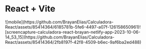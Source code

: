 # React + Vite


<div>
  ![mobile](https://github.com/BrayanElias/Calculadora-React/assets/85414364/6185781b-5fe6-4497-a07f-126158650961)![screencapture-calculadora-react-brayan-netlify-app-2023-10-06-14_53_15](https://github.com/BrayanElias/Calculadora-React/assets/85414364/2fb8197f-42f8-4509-b6ec-9af6ba2ed488)

  </div>
